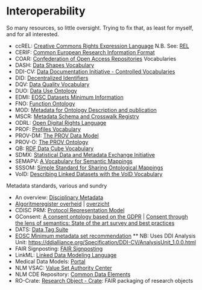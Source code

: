 # Interoperability

So many resources, so little oversight. Trying to fix that, as least for myself, and for all interested.

* ccREL: [Creative Commons Rights Expression Language](https://creativecommons.org/schema.rdf) N.B. See: [REL](https://en.wikipedia.org/wiki/Rights_Expression_Language)
* CERIF: [Common European Research Information Format](https://eurocris.org/Uploads/Web%20pages/CERIF-1.6/documentation/MImage.html)
* COAR: [Confederation of Open Access Repositories](https://vocabularies.coar-repositories.org/) Vocabularies
* DASH: [Data Shapes Vocabulary](https://datashapes.org/dash#)
* DDI-CV: [Data Documentation Initiative - Controlled Vocabularies](https://ddialliance.org/controlled-vocabularies)
* DID: [Decentralized Identifiers](https://www.w3.org/TR/did-core/)
* DQV: [Data Quality Vocabulary](https://www.w3.org/TR/vocab-dqv/)
* DUO: [Data Use Ontology](https://obofoundry.org/ontology/duo.html)
* EDMI: [EOSC Datasets Minimum Information](https://eosc-edmi.github.io/properties)
* FNO: [Function Ontology](https://fno.io/ontology/index-en.html)
* MOD: [Metadata for Ontology Description and publication](https://www.isibang.ac.in/ns/mod/index.html)
* MSCR: [Metadata Schema and Crosswalk Registry](https://faircore4eosc.eu/components/metadata-schema-and-crosswalk-registry-mscr)
* ODRL: [Open Digital Rights Language](https://www.w3.org/TR/odrl-model/)
* PROF: [Profiles Vocabulary](https://www.w3.org/TR/dx-prof/)
* PROV-DM: [The PROV Data Model](https://www.w3.org/TR/prov-dm/)
* PROV-O: [The PROV Ontology](https://www.w3.org/TR/2013/REC-prov-o-20130430/)
* QB: [RDF Data Cube Vocabulary](https://www.w3.org/TR/vocab-data-cube/)
* SDMX: [Statistical Data and Metadata Exchange Initiative](http://sdmx.org/)
* SEMAPV: [A Vocabulary for Semantic Mappings](https://mapping-commons.github.io/semantic-mapping-vocabulary/)
* SSSOM: [Simple Standard for Sharing Ontological Mappings](https://mapping-commons.github.io/sssom/spec/)
* VoID: [Describing Linked Datasets with the VoID Vocabulary](https://www.w3.org/TR/void/)

Metadata standards, various and sundry

* An overview: [Disciplinary Metadata](https://www.dcc.ac.uk/guidance/standards/metadata)
* [Algoritmeregister overheid](https://algoritmes.overheid.nl/) | [overzicht](https://www.digitaleoverheid.nl/overzicht-van-alle-onderwerpen/algoritmes/algoritmeregister/)
* CDISC PRM: [Protocol Representation Model](https://www.cdisc.org/standards/foundational/protocol#standard__versions)
* GConsent: [A consent ontology based on the GDPR](https://openscience.adaptcentre.ie/ontologies/GConsent/docs/ontology) | [Consent through the lens of semantics: State of the art survey and best practices](https://content.iospress.com/articles/semantic-web/sw210438)
* DATS: [Data Tag Suite](https://github.com/datatagsuite)
* [EOSC Minimum metadata set recommendation](https://drive.google.com/file/d/19eJURTWjnrw16WnS_NeX-cOOm_lqEONF/view)
** NB: Uses DDI Analysis Unit: https://ddialliance.org/Specification/DDI-CV/AnalysisUnit_1.0.0.html
* FAIR Signposting: [FAIR Signposting](https://signposting.org/FAIR/)
* LinkML: [Linked Data Modeling Language](https://github.com/linkml/linkml)
* Medical Data Models: [Portal](https://medical-data-models.org/)
* NLM VSAC: [Value Set Authority Center](https://vsac.nlm.nih.gov/)
* NLM CDE Repository: [Common Data Elements](https://cde.nlm.nih.gov/)
* RO-Crate: [Research Object - Crate](https://w3id.org/ro/crate): FAIR packaging of research objects

